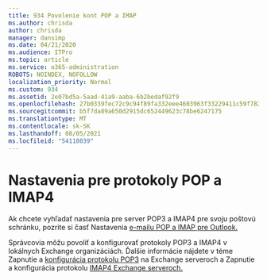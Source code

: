 ```yaml
---
title: 934 Povolenie kont POP a IMAP
ms.author: chrisda
author: chrisda
manager: dansimp
ms.date: 04/21/2020
ms.audience: ITPro
ms.topic: article
ms.service: o365-administration
ROBOTS: NOINDEX, NOFOLLOW
localization_priority: Normal
ms.custom: 934
ms.assetid: 2e07bd5a-5aad-41a9-aaba-6b2bedaf92f9
ms.openlocfilehash: 27b0339fec72c9c94f89fa332eee4603963f33229411c59f78282b24e0c7f586
ms.sourcegitcommit: b5f7da89a650d2915dc652449623c78be6247175
ms.translationtype: MT
ms.contentlocale: sk-SK
ms.lasthandoff: 08/05/2021
ms.locfileid: "54118039"
---
```

# <a name="pop-and-imap4-settings"></a>Nastavenia pre protokoly POP a IMAP4

Ak chcete vyhľadať nastavenia pre server POP3 a IMAP4 pre svoju poštovú schránku, pozrite si časť Nastavenia [e-mailu POP a IMAP pre Outlook.](https://support.office.com/article/8361e398-8af4-4e97-b147-6c6c4ac95353.aspx)

Správcovia môžu povoliť a konfigurovať protokoly POP3 a IMAP4 v lokálnych Exchange organizáciách. Ďalšie informácie nájdete v téme Zapnutie a [konfigurácia protokolu POP3](https://technet.microsoft.com/library/bb124934.aspx) na Exchange serveroch a Zapnutie a konfigurácia protokolu [IMAP4 Exchange serveroch.](https://technet.microsoft.com/library/bb124489.aspx)
